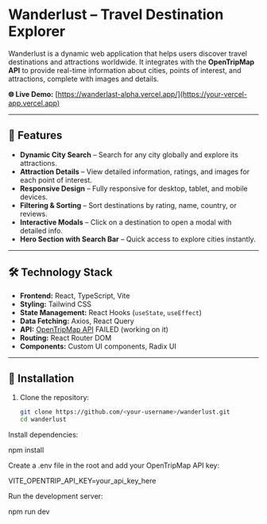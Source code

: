 # Wanderlust – Travel Destination Explorer

Wanderlust is a dynamic web application that helps users discover travel destinations and attractions worldwide. It integrates with the **OpenTripMap API** to provide real-time information about cities, points of interest, and attractions, complete with images and details.  

**🌐 Live Demo:** [https://wanderlast-alpha.vercel.app/](https://your-vercel-app.vercel.app)

---

## 🚀 Features

- **Dynamic City Search** – Search for any city globally and explore its attractions.  
- **Attraction Details** – View detailed information, ratings, and images for each point of interest.  
- **Responsive Design** – Fully responsive for desktop, tablet, and mobile devices.  
- **Filtering & Sorting** – Sort destinations by rating, name, country, or reviews.  
- **Interactive Modals** – Click on a destination to open a modal with detailed info.  
- **Hero Section with Search Bar** – Quick access to explore cities instantly.  

---

## 🛠 Technology Stack

- **Frontend:** React, TypeScript, Vite  
- **Styling:** Tailwind CSS  
- **State Management:** React Hooks (`useState`, `useEffect`)  
- **Data Fetching:** Axios, React Query  
- **API:** [OpenTripMap API](https://opentripmap.io/)  FAILED (working on it)
- **Routing:** React Router DOM  
- **Components:** Custom UI components, Radix UI  

---

## 🔗 Installation

1. Clone the repository:
   ```bash
   git clone https://github.com/<your-username>/wanderlust.git
   cd wanderlust
Install dependencies:

npm install


Create a .env file in the root and add your OpenTripMap API key:

VITE_OPENTRIP_API_KEY=your_api_key_here


Run the development server:

npm run dev